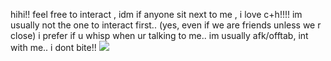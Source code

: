 hihi!! feel free to interact , idm if anyone sit next to me , i love c+h!!!! im usually not the one to interact first.. (yes, even if we are friends unless we r close) i prefer if u whisp when ur talking to me.. im usually afk/offtab, int with me.. i dont bite!! 
  ![](https://komarev.com/ghpvc/?username=KAITO-V1)

